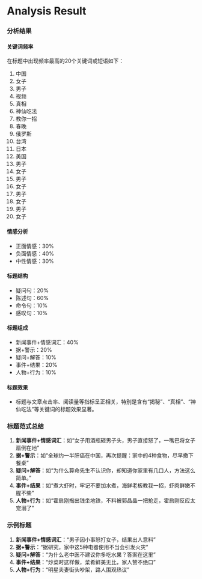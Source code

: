 # Analysis Result

### 分析结果

#### 关键词频率
在标题中出现频率最高的20个关键词或短语如下：
1. 中国
2. 女子
3. 男子
4. 视频
5. 真相
6. 神仙吃法
7. 教你一招
8. 春晚
9. 俄罗斯
10. 台湾
11. 日本
12. 美国
13. 男子
14. 女子
15. 男子
16. 女子
17. 男子
18. 女子
19. 男子
20. 女子

#### 情感分析
- 正面情感：30%
- 负面情感：40%
- 中性情感：30%

#### 标题结构
- 疑问句：20%
- 陈述句：60%
- 命令句：10%
- 感叹句：10%

#### 标题组成
- 新闻事件+情感词汇：40%
- 据+警示：20%
- 疑问+解答：10%
- 事件+结果：20%
- 人物+行为：10%

#### 标题效果
- 标题与文章点击率、阅读量等指标呈正相关，特别是含有“揭秘”、“真相”、“神仙吃法”等关键词的标题效果显著。

### 标题范式总结
1. **新闻事件+情感词汇**：如“女子用酒瓶砸男子头，男子直接怒了，一嘴巴将女子扇倒在地”
2. **据+警示**：如“全球约一半肝癌在中国，再次提醒：家中的4种食物，尽早撤下餐桌”
3. **疑问+解答**：如“为什么算命先生不认识你，却知道你家里有几口人，方法这么简单。”
4. **事件+结果**：如“煮大虾时，牢记不要加水煮，海鲜老板教我一招，虾肉鲜嫩不腥不柴”
5. **人物+行为**：如“霍启刚掏出钱坐地铁，不料被郭晶晶一把抢走，霍启刚反应太宠溺了”

### 示例标题
1. **新闻事件+情感词汇**：“男子因小事怒打女子，结果出人意料”
2. **据+警示**：“据研究，家中这5种电器使用不当会引发火灾”
3. **疑问+解答**：“为什么老中医不建议你多吃水果？答案在这里”
4. **事件+结果**：“炒菜时这样做，菜肴鲜美无比，家人赞不绝口”
5. **人物+行为**：“明星夫妻街头吵架，路人围观热议”
